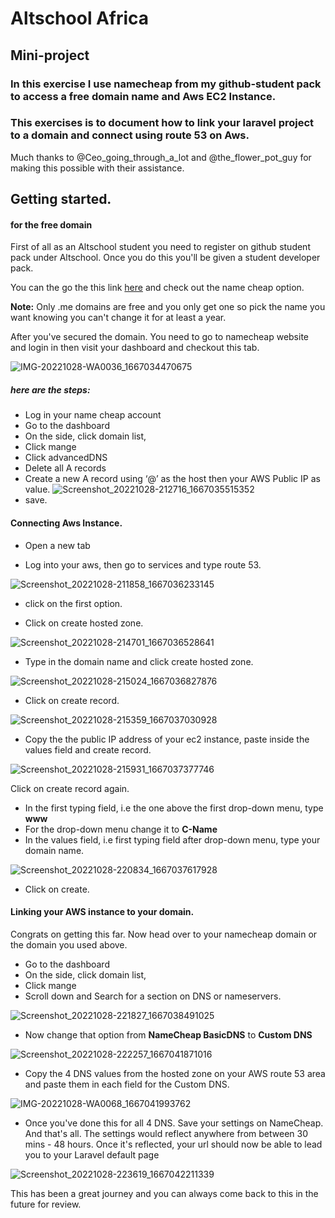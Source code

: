 # Altschool Africa

## Mini-project

### In this exercise I use namecheap from my github-student pack to access a free domain name and Aws EC2 Instance. 

### This exercises is to document how to link your laravel project to a domain and connect using route 53 on Aws.

Much thanks to @Ceo_going_through_a_lot and @the_flower_pot_guy for making this possible with their assistance. 

## Getting started. 

#### for the free domain

First of all as an Altschool student you need to register
on github student pack under Altschool. Once you do this you'll be given a student developer pack. 

You can the go the this link <a href="https://education.github.com/experiences/virtual_event_kit">here</a> and check out the name cheap option.

**Note:** Only .me domains are free and you only get one so pick the name you want knowing you can't change it for at least a year. 

After you've secured the domain. You need to go to namecheap website and login in then visit your dashboard and checkout this tab. 


![IMG-20221028-WA0036_1667034470675](https://user-images.githubusercontent.com/69207791/198823669-93244738-8ef5-4691-874e-7aef401daa07.jpg)


#####  here are the steps: 

- Log in your name cheap account
- Go to the dashboard
- On the side, click domain list,
- Click mange
- Click advancedDNS
- Delete all A records
- Create a new A record using ‘@’ as the host then your AWS Public IP as value.
![Screenshot_20221028-212716_1667035515352](https://user-images.githubusercontent.com/69207791/198824209-86d3b355-4b41-43e4-a2cc-e943b560fdac.jpg)
- save. 

#### Connecting Aws Instance.

- Open a new tab

- Log into your aws, then go to services and type route 53.

![Screenshot_20221028-211858_1667036233145](https://user-images.githubusercontent.com/69207791/198827741-e9ce294f-0da5-4a58-8597-aa5518fb4d01.jpg)

- click on the first option.

- Click on create hosted zone.
 
![Screenshot_20221028-214701_1667036528641](https://user-images.githubusercontent.com/69207791/198827790-e33685ef-164c-42db-82d1-bfc6be87b060.jpg)


- Type in the domain name and click create hosted zone.

![Screenshot_20221028-215024_1667036827876](https://user-images.githubusercontent.com/69207791/198827843-eb45feab-a058-4ab5-96ff-995f70abf19a.jpg)

- Click on create record.

![Screenshot_20221028-215359_1667037030928](https://user-images.githubusercontent.com/69207791/198827894-51ccbdaa-856b-41af-9c7e-3b0bf4c9d5e7.jpg)


- Copy the the public IP address of your ec2 instance, paste inside the values field and create record. 

![Screenshot_20221028-215931_1667037377746](https://user-images.githubusercontent.com/69207791/198827933-0bcf200a-9f18-4221-a619-dfd499331796.jpg)


Click on create record again.

- In the first typing field, i.e the one above the first drop-down menu, type **www**
- For the drop-down menu change it to **C-Name**
- In the values field, i.e first typing field after drop-down menu, type your domain name.

![Screenshot_20221028-220834_1667037617928](https://user-images.githubusercontent.com/69207791/198827969-66b16b8f-7494-448f-b896-dbed18f540b3.jpg)

- Click on create. 

#### Linking your AWS instance to your domain. 

Congrats on getting this far.
Now head over to your namecheap domain or the domain you used above.

- Go to the dashboard
- On the side, click domain list,
- Click mange
- Scroll down and Search for a section on DNS or nameservers.

![Screenshot_20221028-221827_1667038491025](https://user-images.githubusercontent.com/69207791/198828075-7189aabc-e6a4-4593-8572-77daba0d39ab.jpg)


- Now change that option from **NameCheap BasicDNS** to **Custom DNS** 

![Screenshot_20221028-222257_1667041871016](https://user-images.githubusercontent.com/69207791/198828173-5ef6445b-02a1-427e-bc44-33121a9bb508.jpg)


- Copy the 4 DNS values from the hosted zone on your AWS route 53 area and paste them in each field for the Custom DNS. 

![IMG-20221028-WA0068_1667041993762](https://user-images.githubusercontent.com/69207791/198828272-2999108d-428d-40fd-8c1a-4fd713023d66.jpg)


- Once you've done this for all 4 DNS. Save your settings on NameCheap. And that's all. The settings would reflect anywhere from between 30 mins - 48 hours. Once it's reflected, your url should now be able to lead you to your Laravel default page

![Screenshot_20221028-223619_1667042211339](https://user-images.githubusercontent.com/69207791/198828393-236bed20-061f-484a-821f-f71796ee1454.jpg)


This has been a great journey and you can always come back to this in the future for review. 





